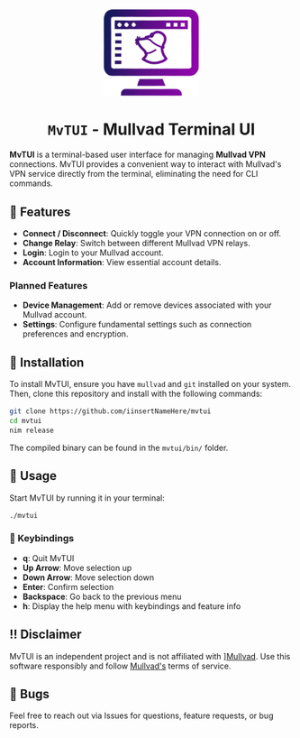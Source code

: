 <div align="center">
<img src="images/mvtui.svg" width="170px">

<br>

<h1><code>MvTUI</code> - Mullvad Terminal UI</h1>

</div>

**MvTUI** is a terminal-based user interface for managing **Mullvad VPN** connections. MvTUI provides a convenient way to interact with Mullvad's VPN service directly from the terminal, eliminating the need for CLI commands.

## :telescope: Features

- **Connect / Disconnect**: Quickly toggle your VPN connection on or off.
- **Change Relay**: Switch between different Mullvad VPN relays.
- **Login**: Login to your Mullvad account.
- **Account Information**: View essential account details.

### Planned Features

- **Device Management**: Add or remove devices associated with your Mullvad account.
- **Settings**: Configure fundamental settings such as connection preferences and encryption.

## :wrench: Installation

To install MvTUI, ensure you have `mullvad` and `git` installed on your system. Then, clone this repository and install with the following commands:

```bash
git clone https://github.com/iinsertNameHere/mvtui
cd mvtui
nim release
```

The compiled binary can be found in the `mvtui/bin/` folder.

## :satellite: Usage

Start MvTUI by running it in your terminal:

```bash
./mvtui
```

### :paperclip: Keybindings

- **q**: Quit MvTUI
- **Up Arrow**: Move selection up
- **Down Arrow**: Move selection down
- **Enter**: Confirm selection
- **Backspace**: Go back to the previous menu
- **h**: Display the help menu with keybindings and feature info

## :bangbang: Disclaimer

MvTUI is an independent project and is not affiliated with ][Mullvad](https://mullvad.net/). Use this software responsibly and follow [Mullvad's](https://mullvad.net/) terms of service.


## :bug: Bugs


Feel free to reach out via Issues for questions, feature requests, or bug reports.